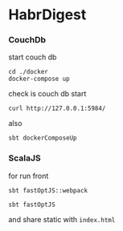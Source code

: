 # HabrDigest

### CouchDb
start couch db
```
cd ./docker 
docker-compose up
```

check is couch db start

```curl http://127.0.0.1:5984/```

also 

```sbt dockerComposeUp ```

### ScalaJS
for run front
```
sbt fastOptJS::webpack

sbt fastOptJS
```

and share static with ```index.html```
